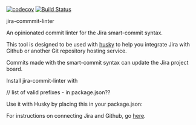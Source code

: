 

[![codecov](https://codecov.io/gh/Ivo-Evans/JIRA-commit-linter/branch/master/graph/badge.svg)](https://codecov.io/gh/Ivo-Evans/JIRA-commit-linter)
[![Build Status](https://travis-ci.org/Ivo-Evans/JIRA-commit-linter.svg?branch=master)](https://travis-ci.org/Ivo-Evans/JIRA-commit-linter)


jira-commmit-linter

An opinionated commit linter for the Jira smart-commit syntax.

This tool is designed to be used with [husky](https://www.npmjs.com/package/husky) to help you integrate Jira with Github or another Git repository hosting service. 

Commits made with the smart-commit syntax can update the Jira project board.  

Install jira-commit-linter with


// list of valid prefixes - in package.json??

Use it with Husky by placing this in your package.json:


For instructions on connecting Jira and Github, go [here]().